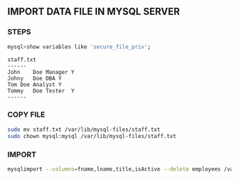 ## IMPORT DATA FILE IN MYSQL SERVER

### STEPS
```sh
mysql>show variables like 'secure_file_priv';
```

```
staff.txt
------
John	Doe	Manager	Y
Johny	Doe	DBA	Y
Tom	Doe	Analyst	Y
Tommy	Doe	Tester	Y
------
```

### COPY FILE
```sh
sudo mv staff.txt /var/lib/mysql-files/staff.txt
sudo chown mysql:mysql /var/lib/mysql-files/staff.txt
```

### IMPORT
```sh
mysqlimport --columns=fname,lname,title,isActive --delete employees /var/lib/mysql-files/staff.txt
```
